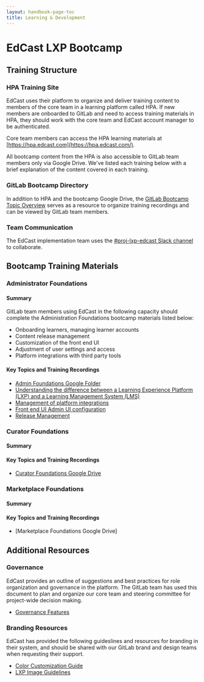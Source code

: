 ```yaml
---
layout: handbook-page-toc
title: Learning & Development
---
```


# EdCast LXP Bootcamp

## Training Structure

### HPA Training Site

EdCast uses their platform to organize and deliver training content to members of the core team in a learning platform called HPA. If new members are onboarded to GitLab and need to access training materials in HPA, they should work with the core team and EdCast account manager to be authenticated.

Core team members can access the HPA learning materials at [https://hpa.edcast.com](https://hpa.edcast.com/).

All bootcamp content from the HPA is also accessible to GitLab team members only via Google Drive. We've listed each training below with a brief explanation of the content covered in each training.

### GitLab Bootcamp Directory

In addition to HPA and the bootcamp Google Drive, the [GitLab Bootcamp Topic Overview](https://docs.google.com/spreadsheets/d/1nSRNQljFvxOaiADcG97AFYrAj_6b5vcXI0O9vDDF2TM/edit#gid=3560912) serves as a resource to organize training recordings and can be viewed by GitLab team members.

### Team Communication

The EdCast implementation team uses the [#proj-lxp-edcast Slack channel](https://app.slack.com/client/T02592416/C010VVAT48Y) to collaborate.


## Bootcamp Training Materials


### Administrator Foundations

#### Summary

GitLab team members using EdCast in the following capacity should complete the Administration Foundations bootcamp materials listed below:

- Onboarding learners, managing learner accounts
- Content release management
- Customization of the front end UI
- Adjustment of user settings and access
- Platform integrations with third party tools

#### Key Topics and Training Recordings

- [Admin Foundations Google Folder](https://drive.google.com/drive/folders/1KCJjozx0U_iA3-Tc_t2ojXeCveWn6QHk)
- [Understanding the difference between a Learning Experience Platform (LXP) and a Learning Management System (LMS)](https://drive.google.com/file/d/1rpxY8yU9hvleiTrXuFT_j7t8n31J-RCi/view)
- [Management of platform integrations](https://drive.google.com/file/d/1XkMejw3PYSkMYylSuEaYytHW9zg0TdQk/view)
- [Front end UI Admin UI configuration](https://drive.google.com/file/d/1pRbuvkML1jPe3lzdCA-2rBI0AJ1Whfu_/view)
- [Release Management](https://drive.google.com/file/d/1_ey-iJcx8hDNTBWlkMcOS1MP3PrDc3ZK/view)



### Curator Foundations

#### Summary

#### Key Topics and Training Recordings

- [Curator Foundations Google Drive](https://drive.google.com/drive/folders/1u-uTgLgWnbDfUbr7dbPH-3lV0TImSf_e)




### Marketplace Foundations

#### Summary

#### Key Topics and Training Recordings

- [Marketplace Foundations Google Drive]




## Additional Resources

### Governance

EdCast provides an outline of suggestions and best practices for role organization and governance in the platform. The GitLab team has used this document to plan and organize our core team and steering committee for project-wide decision making.

- [Governance Features](https://drive.google.com/file/d/1usxt8lO9nQk2yhUcHzKwSGaqYpJ-GP_N/view)

### Branding Resources

EdCast has provided the following guideslines and resources for branding in their system, and should be shared with our GitLab brand and design teams when requesting their support.

- [Color Customization Guide](https://drive.google.com/file/d/1BAk0YQzDUZFabtemxBi9h-JeAU__95Xd/view)
- [LXP Image Guidelines](https://drive.google.com/file/d/1VTsEGDd9_kLag8YuU9iSwWcEnACJl3CB/view)


